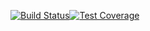 [![Build Status](https://travis-ci.org/wangj90/WebServiceTest.svg?branch=master)](https://travis-ci.org/wangj90/WebServiceTest)[![Test Coverage](https://coveralls.io/repos/wangj90/WebServiceTest/badge.svg?branch=master)](https://coveralls.io/r/wangj90/WebServiceTest)